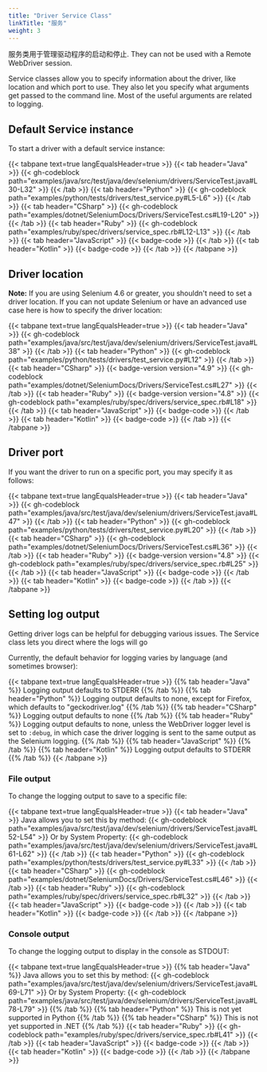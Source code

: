 ```yaml
---
title: "Driver Service Class"
linkTitle: "服务"
weight: 3
---
```


服务类用于管理驱动程序的启动和停止.
They can not be used with a Remote WebDriver session.

Service classes allow you to specify information about the driver,
like location and which port to use.
They also let you specify what arguments get passed
to the command line. Most of the useful arguments are related to logging.

## Default Service instance

To start a driver with a default service instance:

{{< tabpane text=true langEqualsHeader=true >}}
{{< tab header="Java" >}}
{{< gh-codeblock path="examples/java/src/test/java/dev/selenium/drivers/ServiceTest.java#L30-L32" >}}
{{< /tab >}}
{{< tab header="Python" >}}
{{< gh-codeblock path="examples/python/tests/drivers/test_service.py#L5-L6" >}}
{{< /tab >}}
{{< tab header="CSharp" >}}
{{< gh-codeblock path="examples/dotnet/SeleniumDocs/Drivers/ServiceTest.cs#L19-L20" >}}
{{< /tab >}}
{{< tab header="Ruby" >}}
{{< gh-codeblock path="examples/ruby/spec/drivers/service_spec.rb#L12-L13" >}}
{{< /tab >}}
{{< tab header="JavaScript" >}}
{{< badge-code >}}
{{< /tab >}}
{{< tab header="Kotlin" >}}
{{< badge-code >}}
{{< /tab >}}
{{< /tabpane >}}

## Driver location

**Note:** If you are using Selenium 4.6 or greater, you shouldn't need to set a driver location.
If you can not update Selenium or have an advanced use case here is how to specify the driver location:

{{< tabpane text=true langEqualsHeader=true >}}
{{< tab header="Java" >}}
{{< gh-codeblock path="examples/java/src/test/java/dev/selenium/drivers/ServiceTest.java#L38" >}}
{{< /tab >}}
{{< tab header="Python" >}}
{{< gh-codeblock path="examples/python/tests/drivers/test_service.py#L12" >}}
{{< /tab >}}
{{< tab header="CSharp" >}}
{{< badge-version version="4.9" >}}
{{< gh-codeblock path="examples/dotnet/SeleniumDocs/Drivers/ServiceTest.cs#L27" >}}
{{< /tab >}}
{{< tab header="Ruby" >}}
{{< badge-version version="4.8" >}}
{{< gh-codeblock path="examples/ruby/spec/drivers/service_spec.rb#L18" >}}
{{< /tab >}}
{{< tab header="JavaScript" >}}
{{< badge-code >}}
{{< /tab >}}
{{< tab header="Kotlin" >}}
{{< badge-code >}}
{{< /tab >}}
{{< /tabpane >}}

## Driver port

If you want the driver to run on a specific port, you may specify it as follows:

{{< tabpane text=true langEqualsHeader=true >}}
{{< tab header="Java" >}}
{{< gh-codeblock path="examples/java/src/test/java/dev/selenium/drivers/ServiceTest.java#L47" >}}
{{< /tab >}}
{{< tab header="Python" >}}
{{< gh-codeblock path="examples/python/tests/drivers/test_service.py#L20" >}}
{{< /tab >}}
{{< tab header="CSharp" >}}
{{< gh-codeblock path="examples/dotnet/SeleniumDocs/Drivers/ServiceTest.cs#L36" >}}
{{< /tab >}}
{{< tab header="Ruby" >}}
{{< badge-version version="4.8" >}}
{{< gh-codeblock path="examples/ruby/spec/drivers/service_spec.rb#L25" >}}
{{< /tab >}}
{{< tab header="JavaScript" >}}
{{< badge-code >}}
{{< /tab >}}
{{< tab header="Kotlin" >}}
{{< badge-code >}}
{{< /tab >}}
{{< /tabpane >}}

## Setting log output

Getting driver logs can be helpful for debugging various issues. The Service class lets you
direct where the logs will go

Currently, the default behavior for logging varies by language (and sometimes browser):

{{< tabpane text=true langEqualsHeader=true >}}
{{% tab header="Java" %}}
Logging output defaults to STDERR
{{% /tab %}}
{{% tab header="Python" %}}
Logging output defaults to none, except for Firefox, which defaults to "geckodriver.log"
{{% /tab %}}
{{% tab header="CSharp" %}}
Logging output defaults to none
{{% /tab %}}
{{% tab header="Ruby" %}}
Logging output defaults to none, unless the WebDriver logger level is set to `:debug`,
in which case the driver logging is sent to the same output as the Selenium logging.
{{% /tab %}}
{{% tab header="JavaScript" %}}
{{% /tab %}}
{{% tab header="Kotlin" %}}
Logging output defaults to STDERR
{{% /tab %}}
{{< /tabpane >}}

### File output

To change the logging output to save to a specific file:

{{< tabpane text=true langEqualsHeader=true >}}
{{< tab header="Java" >}}
Java allows you to set this by method:
{{< gh-codeblock path="examples/java/src/test/java/dev/selenium/drivers/ServiceTest.java#L52-L54" >}}
Or by System Property:
{{< gh-codeblock path="examples/java/src/test/java/dev/selenium/drivers/ServiceTest.java#L61-L62" >}}
{{< /tab >}}
{{< tab header="Python" >}}
{{< gh-codeblock path="examples/python/tests/drivers/test_service.py#L33" >}}
{{< /tab >}}
{{< tab header="CSharp" >}}
{{< gh-codeblock path="examples/dotnet/SeleniumDocs/Drivers/ServiceTest.cs#L46" >}}
{{< /tab >}}
{{< tab header="Ruby" >}}
{{< gh-codeblock path="examples/ruby/spec/drivers/service_spec.rb#L32" >}}
{{< /tab >}}
{{< tab header="JavaScript" >}}
{{< badge-code >}}
{{< /tab >}}
{{< tab header="Kotlin" >}}
{{< badge-code >}}
{{< /tab >}}
{{< /tabpane >}}

### Console output

To change the logging output to display in the console as STDOUT:

{{< tabpane text=true langEqualsHeader=true >}}
{{% tab header="Java" %}}
Java allows you to set this by method:
{{< gh-codeblock path="examples/java/src/test/java/dev/selenium/drivers/ServiceTest.java#L69-L71" >}}
Or by System Property:
{{< gh-codeblock path="examples/java/src/test/java/dev/selenium/drivers/ServiceTest.java#L78-L79" >}}
{{% /tab %}}
{{% tab header="Python" %}}
This is not yet supported in Python
{{% /tab %}}
{{% tab header="CSharp" %}}
This is not yet supported in .NET
{{% /tab %}}
{{< tab header="Ruby" >}}
{{< gh-codeblock path="examples/ruby/spec/drivers/service_spec.rb#L41" >}}
{{< /tab >}}
{{< tab header="JavaScript" >}}
{{< badge-code >}}
{{< /tab >}}
{{< tab header="Kotlin" >}}
{{< badge-code >}}
{{< /tab >}}
{{< /tabpane >}}

